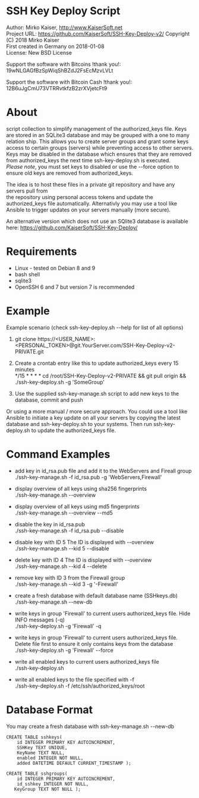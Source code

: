 
SSH Key Deploy Script
=====================
Author: Mirko Kaiser, http://www.KaiserSoft.net   
Project URL: https://github.com/KaiserSoft/SSH-Key-Deploy-v2/
Copyright (C) 2018 Mirko Kaiser    
First created in Germany on 2018-01-08    
License: New BSD License

Support the software with Bitcoins !thank you!: 	 19wNLGAGfBzSpWiqShBZdJ2FsEcMzvLVLt

Support the software with Bitcoin Cash !thank you!:  12B6uJgCmU73VTRRvtkfzB2zrXVjetcFt9


# About #
script collection to simplify management of the authorized_keys file. Keys are stored in an SQLite3 
database and may be grouped with a one to many relation ship. This allows you to create server groups 
and grant some keys access to certain groups (servers) while preventing access to other servers.
Keys may be disabled in the database which ensures that they are removed from authorized_keys the 
next time ssh-key-deploy.sh is executed.    
*Please note*, you must set keys to disabled or use the --force option to ensure old keys are removed 
from authorized_keys.

The idea is to host these files in a private git repository and have any servers pull from  
the repository using personal access tokens and update the authorized_keys file automatically.
Alternativly you may use a tool like Ansible to trigger updates on your servers manually (more secure).

An alternative version which does not use an SQlite3 database is available here: https://github.com/KaiserSoft/SSH-Key-Deploy/


# Requirements #
* Linux - tested on Debian 8 and 9
* bash shell
* sqlite3
* OpenSSH 6 and 7 but version 7 is recommended


# Example #
Example scenario (check ssh-key-deploy.sh --help for list of all options)
1) git clone https://<USER_NAME>:<PERSONAL_TOKEN>@git.YourServer.com/SSH-Key-Deploy-v2-PRIVATE.git

2) Create a crontab entry like this to update authorized_keys every 15 minutes    
	*/15 * * * *  cd /root/SSH-Key-Deploy-v2-PRIVATE && git pull origin && ./ssh-key-deploy.sh -g 'SomeGroup'

3) Use the supplied ssh-key-manage.sh script to add new keys to the database, commit and push


Or using a more manual / more secure approach. You could use a tool like Ansible to initiate a key update 
on all your servers by copying the latest database and ssh-key-deploy.sh to your systems. 
Then run ssh-key-deploy.sh to update the authorized_keys file.

    
    
# Command Examples #
* add key in id_rsa.pub file and add it to the WebServers and Fireall group    
./ssh-key-manage.sh -f id_rsa.pub -g 'WebServers,Firewall'

* display overview of all keys using sha256 fingerprints    
./ssh-key-manage.sh --overview

* display overview of all keys using md5 fingerprints   
./ssh-key-manage.sh --overview --md5

* disable the key in id_rsa.pub    
./ssh-key-manage.sh -f id_rsa.pub --disable

* disable key with ID 5 The ID is displayed with --overview    
./ssh-key-manage.sh --kid 5 --disable

* delete key with ID 4 The ID is displayed with --overview    
./ssh-key-manage.sh --kid 4 --delete

* remove key with ID 3 from the Firewall group    
./ssh-key-manage.sh --kid 3 -g '-Firewall'

* create a fresh database with default database name (SSHkeys.db)    
./ssh-key-manage.sh --new-db

* write keys in group 'Firewall' to current users authorized_keys file. Hide INFO messages (-q)    
./ssh-key-deploy.sh -g 'Firewall' -q

* write keys in group 'Firewall' to current users authorized_keys file. Delete file first to ensure it only contains keys from the database    
./ssh-key-deploy.sh -g 'Firewall' --force

* write all enabled keys to current users authorized_keys file    
./ssh-key-deploy.sh

* write all enabled keys to the file specified with -f    
./ssh-key-deploy.sh -f /etc/ssh/authorized_keys/root

   
   
   
# Database Format #
You may create a fresh database with ssh-key-manage.sh --new-db

 	CREATE TABLE sshkeys(
		id INTEGER PRIMARY KEY AUTOINCREMENT,
		SSHKey TEXT UNIQUE,
		KeyName TEXT NULL,
		enabled INTEGER NOT NULL,
		added DATETIME DEFAULT CURRENT_TIMESTAMP );

 	CREATE TABLE sshgroups(
		id INTEGER PRIMARY KEY AUTOINCREMENT,
		id_sshkey INTEGER NOT NULL,
       KeyGroup TEXT NOT NULL );


